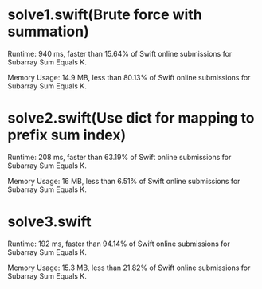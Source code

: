 # solve1.swift(Brute force with summation)

Runtime: 940 ms, faster than 15.64% of Swift online submissions for Subarray Sum Equals K.

Memory Usage: 14.9 MB, less than 80.13% of Swift online submissions for Subarray Sum Equals K.

# solve2.swift(Use dict for mapping to prefix sum index)

Runtime: 208 ms, faster than 63.19% of Swift online submissions for Subarray Sum Equals K.

Memory Usage: 16 MB, less than 6.51% of Swift online submissions for Subarray Sum Equals K.

# solve3.swift

Runtime: 192 ms, faster than 94.14% of Swift online submissions for Subarray Sum Equals K.

Memory Usage: 15.3 MB, less than 21.82% of Swift online submissions for Subarray Sum Equals K.
